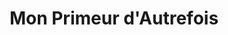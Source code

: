 ---
title: "Mon Primeur d'Autrefois"
url: /bruguieres/mon-primeur-dautrefois/
shop: Gemüse & Obst
---